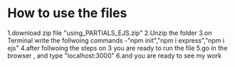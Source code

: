 # How to use the files
1.download zip file "using_PARTIALS_EJS.zip"
2.Unzip the folder
3.on Terminal write the follwoing commands -"npm init","npm i express","npm i ejs"
4.after follwoing the steps on 3 you are ready to run the file
5.go in the browser , and type "localhost:3000"
6.and you are ready to see my work
